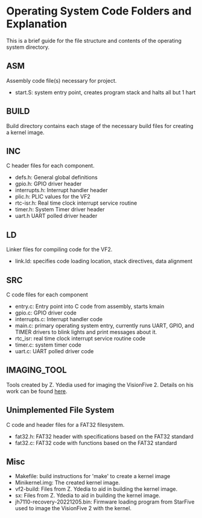 # Operating System Code Folders and Explanation
This is a brief guide for the file structure and contents of the operating system directory. 
## ASM
Assembly code file(s) necessary for project.
- start.S: system entry point, creates program stack and halts all but 1 hart
## BUILD
Build directory contains each stage of the necessary build files for creating a kernel image.
## INC
C header files for each component.
- defs.h: General global definitions
- gpio.h: GPIO driver header 
- interrupts.h: Interrupt handler header
- plic.h: PLIC values for the VF2
- rtc-isr.h: Real time clock interrupt service routine
- timer.h: System Timer driver header
- uart.h UART polled driver header 
## LD
Linker files for compiling code for the VF2.
- link.ld: specifies code loading location, stack directives, data alignment
## SRC
C code files for each component
- entry.c: Entry point into C code from assembly, starts kmain
- gpio.c: GPIO driver code
- interrupts.c: Interrupt handler code
- main.c: primary operating system entry, currently runs UART, GPIO, and TIMER drivers to blink lights and print messages about it.
- rtc_isr: real time clock interrupt service routine code
- timer.c: system timer code
- uart.c: UART polled driver code
## IMAGING_TOOL
Tools created by Z. Ydedia used for imaging the VisionFive 2. Details on his work can be found [here](https://zyedidia.github.io/blog/posts/1-d-baremetal/).
## Unimplemented File System
C code and header files for a FAT32 filesystem.
- fat32.h: FAT32 header with specifications based on the FAT32 standard
- fat32.c: FAT32 code with functions based on the FAT32 standard

## Misc
- Makefile: build instructions for 'make' to create a kernel image
- Minikernel.img: The created kernel image.
- vf2-build: Files from Z. Ydedia to aid in building the kernel image.
- sx: Files from Z. Ydedia to aid in building the kernel image.
- jh7110-recovery-20221205.bin: Firmware loading program from StarFive used to image the VisionFive 2 with the kernel.